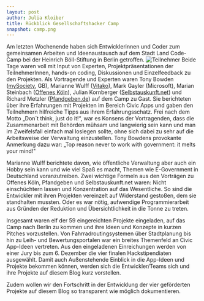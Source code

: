 ```yaml
---
layout: post
author: Julia Kloiber
title: Rückblick Gesellschaftshacker Camp
snapshot: camp.png
---
```


Am letzten Wochenende haben sich Entwicklerinnen und Coder zum gemeinsamen Arbeiten und Ideenaustausch auf dem Stadt Land Code-Camp bei der Heinrich Böll-Stiftung in Berlin getroffen. 
<img src="runde.png" alt="Teilnehmer">
Beide Tage waren voll mit Input von Experten, Projektpräsentationen der TeilnehmerInnen, hands-on coding, Diskussionen und Einzelfeedback zu den Projekten.
Als Vortragende und Experten waren Tony Bowden (<a href="http://www.mysociety.org/">mySociety</a>, GB), Marianne Wulff (<a href="http://vitako.de/">Vitako</a>), Mark Gayler (Microsoft), Marian Steinbach (<a href="http://offeneskoeln.de/">Offenes Köln</a>), Julian Kornberger (<a href="https://selbstauskunft.net/">Selbstauskunft.net</a>) und Richard Metzler (<a href="http://www.pfandgeben.de/">Pfandgeben.de</a>) auf dem Camp zu Gast. 
Sie berichteten über ihre Erfahrungen mit Projekten im Bereich Civic Apps und gaben den Teilnehmern hilfreiche Tipps aus ihrem Erfahrungsschatz.
Frei nach dem Motto „Don´t think, just do it!“, war es Konsens der Vortragenden, dass die Zusammenarbeit mit Behörden mühsam und langwierig sein kann und man im Zweifelsfall einfach mal loslegen sollte, ohne sich dabei zu sehr auf die Arbeitsweise der Verwaltung einzustellen. Tony Bowdens provokante Anmerkung dazu war: „Top reason never to work with government: it melts your mind!"

Marianne Wulff berichtete davon, wie öffentliche Verwaltung aber auch ein Hobby sein kann und wie viel Spaß es macht, Themen wie E-Government in Deutschland voranzutreiben. 
Zwei wichtige Formeln aus den Vorträgen zu Offenes Köln, Pfandgeben und Selbstauskunft.net waren: Nicht einschüchtern lassen und Konzentration auf das Wesentliche. So sind die Entwickler mit ihren Projekten vereinzelt auf Widerstand gestoßen, dem sie standhalten mussten. 
Oder es war nötig, aufwendige Programmierarbeit aus Gründen der Reduktion und Übersichtlichkeit in die Tonne zu treten.

Insgesamt waren elf der 59 eingereichten Projekte eingeladen, auf das Camp nach Berlin zu kommen und ihre Ideen und Konzepte in kurzen Pitches vorzustellen. 
Von Fahrradroutingsystemen über Stadtplanung bis hin zu Leih- und Bewertungsportalen war ein breites Themenfeld an Civic App-Ideen vertreten. Aus den eingeladenen Einreichungen werden von einer Jury bis zum 6. Dezember die vier finalen Hackstipendiaten ausgewählt.
Damit auch Außenstehende Einblick in die App-Ideen und Projekte bekommen können, werden sich die Entwickler/Teams sich und ihre Projekte auf diesem Blog kurz vorstellen. 

Zudem wollen wir den Fortschritt in der Entwicklung der vier geförderten Projekte auf diesem Blog so transparent wie möglich dokumentieren.

